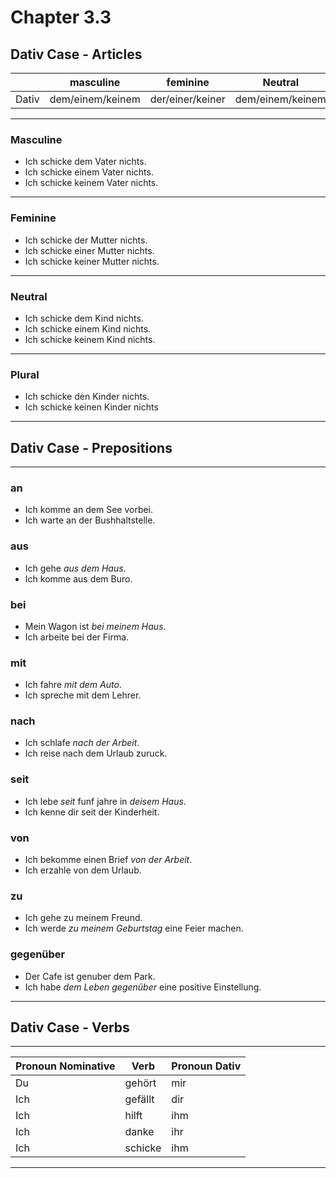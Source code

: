 # Chapter 3.3

## Dativ Case - Articles

|           | masculine      |  feminine        | Neutral         |  plural    |
|-----------|----------------|------------------|-----------------|------------|
| Dativ     |dem/einem/keinem|  der/einer/keiner| dem/einem/keinem|  den/keinen|

---

### Masculine

* Ich schicke dem Vater nichts.
* Ich schicke einem Vater nichts.
* Ich schicke keinem Vater nichts.

---

### Feminine

* Ich schicke der Mutter nichts.
* Ich schicke einer Mutter nichts.
* Ich schicke keiner Mutter nichts.

---

### Neutral

* Ich schicke dem Kind nichts.
* Ich schicke einem Kind nichts.
* Ich schicke keinem Kind nichts.

---

### Plural

* Ich schicke den Kinder nichts.
* Ich schicke keinen Kinder nichts

---

## Dativ Case - Prepositions

---

### an

* Ich komme an dem See vorbei.
* Ich warte an der Bushhaltstelle.

### aus

* Ich gehe *aus dem Haus*.
* Ich komme aus dem Buro.

### bei

* Mein Wagon ist *bei meinem Haus*.
* Ich arbeite bei der Firma.

### mit

* Ich fahre *mit dem Auto*.
* Ich spreche mit dem Lehrer.

### nach

* Ich schlafe *nach der Arbeit*.
* Ich reise nach dem Urlaub zuruck.

### seit

* Ich lebe *seit* funf jahre in *deisem Haus*.
* Ich kenne dir seit der Kinderheit.

### von

* Ich bekomme einen Brief *von der Arbeit*.
* Ich erzahle von dem Urlaub.

### zu

* Ich gehe zu meinem Freund.
* Ich werde *zu meinem Geburtstag* eine Feier machen.

### gegenüber

* Der Cafe ist genuber dem Park.
* Ich habe *dem Leben gegenüber* eine positive Einstellung.

---

## Dativ Case - Verbs

---

Pronoun Nominative| Verb    | Pronoun Dativ
------------------|---------|---------
 Du               | gehört  | mir
 Ich              | gefällt | dir
 Ich              | hilft   | ihm
 Ich              | danke   | ihr
 Ich              | schicke | ihm

---
